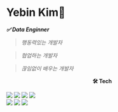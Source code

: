 # Yebin Kim🐣  
***✅ Data Enginner***
> *행동력있는 개발자 <br>*

> *협업하는 개발자 <br>*

> *끊임없이 배우는 개발자* <br>
   
     
     

  
**<center>🛠 Tech </center>**      

<a href="/README.md#python-machine-learning"><img src="https://img.shields.io/badge/Python-0a75ad?style=flat-square&logo=python&logoColor=white"/></a>
<a href="/README.md#apache-kafka"><img src="https://img.shields.io/badge/Apache Kafka-0e2f44?style=flat-square&logo=apache kafka&logoColor=white"/></a>
<a href="/README.md#django"><img src="https://img.shields.io/badge/Django-3399ff?style=flat-square&logo=django&logoColor=white"/></a>
<a href="/README.md#hadoop--spark"><img src="https://img.shields.io/badge/Apache Hadoop-ffd966?style=flat-square&logo=apache hadoop&logoColor=black"/></a><br>
<a href="/README.md#hadoop--spark"><img src="https://img.shields.io/badge/Apache Spark-ff7200?style=flat-square&logo=apache spark&logoColor=white"/></a>
<a href="/README.md#elasticsearch--kibana--logstash"><img src="https://img.shields.io/badge/Elastic search-0762d7?style=flat-square&logo=Elasticsearch&logoColor=white"/></a>
<a href="/README.md#elasticsearch--kibana--logstash"><img src="https://img.shields.io/badge/Logstash-50d299?style=flat-square&logo=logstash&logoColor=white"/></a>
 
<!--
**kyeahi/kyeahi** is a ✨ _special_ ✨ repository because its `README.md` (this file) appears on your GitHub profile.

Here are some ideas to get you started:

- 🔭 I’m currently working on ...
- 🌱 I’m currently learning ...
- 👯 I’m looking to collaborate on ...
- 🤔 I’m looking for help with ...
- 💬 Ask me about ...
- 📫 How to reach me: ...
- 😄 Pronouns: ...
- ⚡ Fun fact: ...
-->
